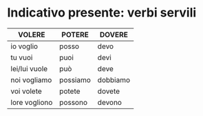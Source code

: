# Indicativo presente: verbi servili

| VOLERE        | POTERE   | DOVERE   |
| ------------- | -------- | -------- |
| io voglio     | posso    | devo     |
| tu vuoi       | puoi     | devi     |
| lei/lui vuole | può      | deve     |
| noi vogliamo  | possiamo | dobbiamo |
| voi volete    | potete   | dovete   |
| lore vogliono | possono  | devono   |
